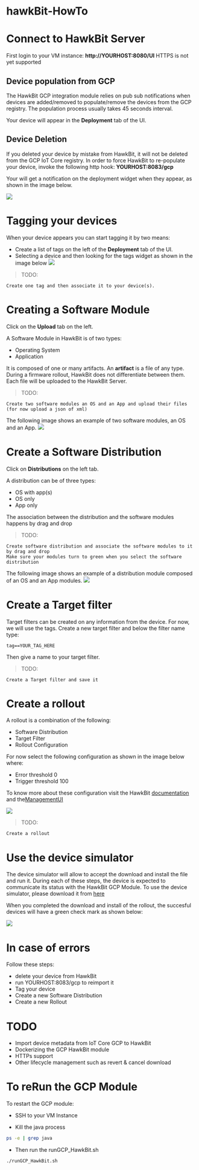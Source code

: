 # hawkBit-HowTo

# Connect to HawkBit Server

First login to your VM instance: **http://YOURHOST:8080/UI**
HTTPS is not yet supported

## Device population from GCP 

The HawkBit GCP integration module relies on pub sub notifications when devices are added/removed to populate/remove the devices from the GCP registry. The population process usually takes 45 seconds interval.

Your device will appear in the **Deployment** tab of the UI.

## Device Deletion

If you deleted your device by mistake from HawkBit, it will not be deleted from the GCP IoT Core registry.
In order to force HawkBit to re-populate your device, invoke the following http hook: **YOURHOST:8083/gcp**

Your will get a notification on the deployment widget when they appear, as shown in the image below.

![](./images/newDevices.png)

# Tagging your devices
When your device appears you can start tagging it by two means:
- Create a list of tags on the left of the **Deployment** tab of the UI.
- Selecting a device and then looking for the tags widget as shown in the image below ![](./images/TagDevice.png)

> TODO:
```
Create one tag and then associate it to your device(s).
```

# Creating a Software Module

Click on the **Upload** tab on the left.

A Software Module in HawkBit is of two types:
- Operating System
- Application

It is composed of one or many artifacts. An **artifact** is a file of any type. During a firmware rollout, HawkBit does not differentiate between them. Each file will be uploaded to the HawkBit Server.

> TODO:
```
Create two software modules an OS and an App and upload their files (for now upload a json of xml)
```

The following image shows an example of two software modules, an OS and an App.
![](./images/CreateSoftwareMdodule.png)

# Create a Software Distribution

Click on **Distributions** on the left tab.

A distribution can be of three types:
- OS with app(s)
- OS only
- App only

The association between the distribution and the software modules happens by drag and drop

> TODO:
```
Create software distribution and associate the software modules to it by drag and drop
Make sure your modules turn to green when you select the software distribution
```

The following image shows an example of a distribution module composed of an OS and an App modules.
![](./images/CreateDistribution.png)

# Create a Target filter

Target filters can be created on any information from the device. For now, we will use the tags.
Create a new target filter and below the filter name type:
```
tag==YOUR_TAG_HERE
```

Then give a name to your target filter.

> TODO:
```
Create a Target filter and save it
```

# Create a rollout
A rollout is a combination of the following:
- Software Distribution
- Target Filter
- Rollout Configuration

For now select the following configuration as shown in the image below where:
- Error threshold 0
- Trigger threshold 100

To know more about these configuration visit the HawkBit [documentation](https://www.eclipse.org/hawkbit/concepts/rollout-management/) and the[ManagementUI](https://www.eclipse.org/hawkbit/ui/)

![](./images/Rollout.png)

> TODO:
```
Create a rollout
```

# Use the device simulator 
The device simulator will allow to accept the download and install the file and run it.
During each of these steps, the device is expected to communicate its status with the HawkBit GCP Module.
To use the device simulator, please download it from [here](https://github.com/ionia-corporation/gcp-iot-simulator)

When you completed the download and install of the rollout, the succesful devices will have a green check mark as shown below:

![](./images/Downloaded.png)


# In case of errors

Follow these steps:
- delete your device from HawkBit
- run YOURHOST:8083/gcp to reimport it
- Tag your device
- Create a new Software Distribution
- Create a new Rollout

# TODO
- Import device metadata from IoT Core GCP to HawkBit
- Dockerizing the GCP HawkBit module
- HTTPs support
- Other lifecycle management such as revert & cancel download

# To reRun the GCP Module

To restart the GCP module:

- SSH to your VM Instance

- Kill the java process
```sh
ps -e | grep java
```

- Then run the runGCP_HawkBit.sh
```sh
./runGCP_HawkBit.sh
```
